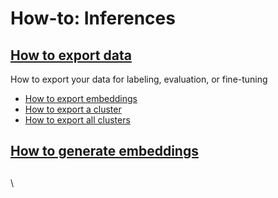 # How-to: Inferences

## [How to export data](export-your-data.md)

How to export your data for labeling, evaluation, or fine-tuning

* [How to export embeddings](export-your-data.md#exporting-embeddings)
* [How to export a cluster](export-your-data.md#export-selected-clusters)
* [How to export all clusters](export-your-data.md#export-all-clusters)

## [How to generate embeddings](generating-embeddings.md)

##

\

